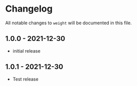 # Changelog

All notable changes to `weight` will be documented in this file.

## 1.0.0 - 2021-12-30

- initial release

## 1.0.1 - 2021-12-30

- Test release
